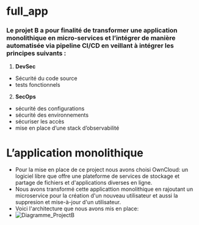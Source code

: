 # full_app

### Le projet B a pour finalité de transformer une **application monolithique** en **micro-services** et l’intégrer de manière automatisée via **pipeline CI/CD** en veillant à intégrer les principes suivants :

1. **DevSec**
  * Sécurité du code source
  * tests fonctionnels
2. **SecOps**
  * sécurité des configurations
  * sécurité des environnements
  * sécuriser les accès
  * mise en place d’une stack d’observabilité


# L’application monolithique 
  * Pour la mise en place de ce project nous avons choisi OwnCloud: un logiciel libre que offre une plateforme de services de stockage et partage de fichiers et d'applications diverses en ligne.
  * Nous avons transformé cette applicattion monolithique en rajoutant un microservice pour la création d'un nouveau utilisateur et aussi la suppresion et mise-à-jour d'un utilisateur.
  * Voici l'architecture que nous avons mis en place:
  * ![Diagramme_ProjectB](https://github.com/Yac19/full_app/assets/133639660/c397e7f5-08e8-4aab-bec8-9d448d3a41e3)








